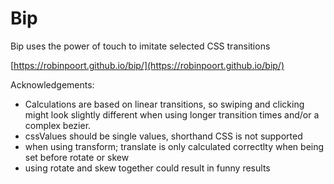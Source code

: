 # Bip
Bip uses the power of touch to imitate selected CSS transitions

[https://robinpoort.github.io/bip/](https://robinpoort.github.io/bip/)

Acknowledgements:
- Calculations are based on linear transitions, so swiping and clicking might look slightly different when using longer transition times and/or a complex bezier.
- cssValues should be single values, shorthand CSS is not supported
- when using transform; translate is only calculated correctlty when being set before rotate or skew
- using rotate and skew together could result in funny results